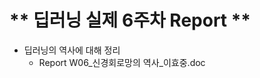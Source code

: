 # ** 딥러닝 실제 6주차 Report ** 

- 딥러닝의 역사에 대해 정리
	* Report W06_신경회로망의 역사_이효중.doc

<p align="center">
  
</p>
</br>
